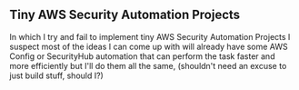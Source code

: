 ## Tiny AWS Security Automation Projects

In which I try and fail to implement tiny AWS Security Automation Projects
I suspect most of the ideas I can come up with will already have some AWS Config or SecurityHub automation 
that can perform the task faster and more efficiently
but I'll do them all the same, (shouldn't need an excuse to just build stuff, should I?)

